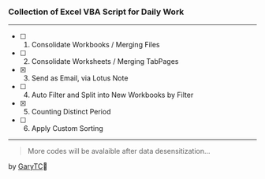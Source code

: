 ### Collection of Excel VBA Script for Daily Work
---
- [ ] 1. Consolidate Workbooks / Merging Files
- [ ] 2. Consolidate Worksheets / Merging TabPages 
- [X] 3. Send as Email, via Lotus Note
- [ ] 4. Auto Filter and Split into New Workbooks by Filter 
- [x] 5. Counting Distinct Period
- [ ] 6. Apply Custom Sorting
---
> More codes will be avalaible after data desensitization... 

by [GaryTC](https://github.com/rayony/):space_invader: 
